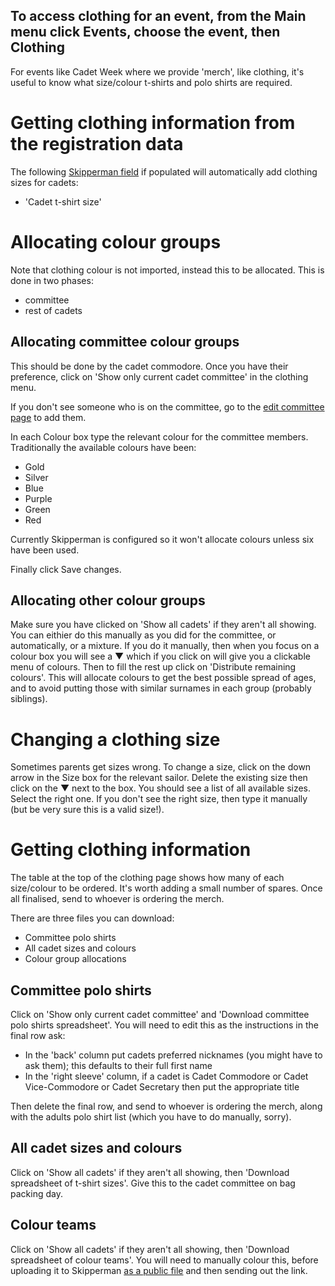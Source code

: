 To access clothing for an event, from the **Main menu** click **Events**, choose the event, then **Clothing**  
---


For events like Cadet Week where we provide 'merch', like clothing, it's useful to know what size/colour t-shirts and polo shirts are required.

# Getting clothing information from the registration data

The following [Skipperman field](List_and_explanation_of_skipperman_fields.md) if populated will automatically add clothing sizes for cadets:

- 'Cadet t-shirt size'


# Allocating colour groups

Note that clothing colour is not imported, instead this to be allocated. This is done in two phases:

- committee
- rest of cadets 

## Allocating committee colour groups

This should be done by the cadet commodore. Once you have their preference, click on 'Show only current cadet committee' in the clothing menu. 

If you don't see someone who is on the committee, go to the [edit committee page](cadet_committee_help.md) to add them.

In each Colour box type the relevant colour for the committee members. Traditionally the available colours have been:

- Gold
- Silver
- Blue
- Purple
- Green
- Red

Currently Skipperman is configured so it won't allocate colours unless six have been used.

Finally click Save changes.

## Allocating other colour groups

Make sure you have clicked on 'Show all cadets' if they aren't all showing. You can eithier do this manually as you did for the committee, or automatically, or a mixture. If you do it manually, then when you focus on a colour box you will see a ▼ which if you click on will give you a clickable menu of colours. Then to fill the rest up click on  'Distribute remaining colours'. This will allocate colours to get the best possible spread of ages, and to avoid putting those with similar surnames in each group (probably siblings).

# Changing a clothing size

Sometimes parents get sizes wrong. To change a size, click on the down arrow in the Size box for the relevant sailor. Delete the existing size then click on the ▼ next to the box. You should see a list of all available sizes. Select the right one. If you don't see the right size, then type it manually (but be very sure this is a valid size!).

# Getting clothing information

The table at the top of the clothing page shows how many of each size/colour to be ordered. It's worth adding a small number of spares. Once all finalised, send to whoever is ordering the merch.

There are three files you can download:

- Committee polo shirts
- All cadet sizes and colours
- Colour group allocations

## Committee polo shirts

Click on 'Show only current cadet committee' and 'Download committee polo shirts spreadsheet'. You will need to edit this as the instructions in the final row ask:

- In the 'back' column put cadets preferred nicknames (you might have to ask them); this defaults to their full first name
- In the 'right sleeve' column, if a cadet is Cadet Commodore or Cadet Vice-Commodore or Cadet Secretary then put the appropriate title

Then delete the final row, and send to whoever is ordering the merch, along with the adults polo shirt list (which you have to do manually, sorry).

## All cadet sizes and colours

Click on 'Show all cadets' if they aren't all showing, then 'Download spreadsheet of t-shirt sizes'. Give this to the cadet committee on bag packing day.

## Colour teams

Click on 'Show all cadets' if they aren't all showing, then 'Download spreadsheet of colour teams'. You will need to manually colour this, before uploading it to Skipperman [as a public file](file_management_help.md) and then sending out the link.
